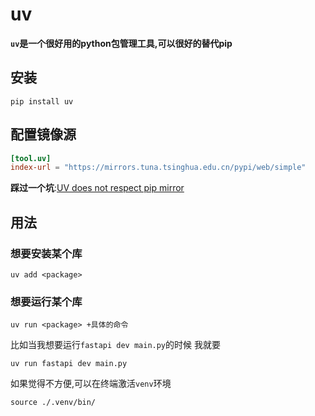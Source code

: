 # uv
**`uv`是一个很好用的python包管理工具,可以很好的替代pip**

## 安装
```shell
pip install uv
```
## 配置镜像源
```toml
[tool.uv]
index-url = "https://mirrors.tuna.tsinghua.edu.cn/pypi/web/simple"
```
**踩过一个坑**:[UV does not respect pip mirror](https://github.com/astral-sh/uv/issues/6925)

## 用法
### 想要安装某个库
```shell
uv add <package>
```
### 想要运行某个库
```shell
uv run <package> +具体的命令
```
比如当我想要运行`fastapi dev main.py`的时候
我就要
```shell
uv run fastapi dev main.py
```

如果觉得不方便,可以在终端激活`venv`环境
```shell
source ./.venv/bin/
```
